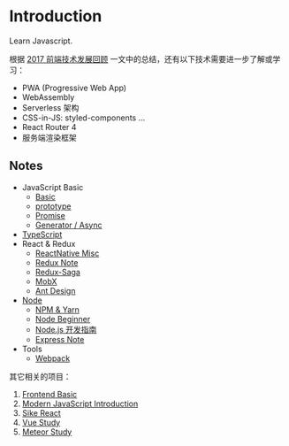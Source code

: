# Introduction

Learn Javascript.

根据 [2017 前端技术发展回顾](https://zhuanlan.zhihu.com/p/32119668) 一文中的总结，还有以下技术需要进一步了解或学习：

- PWA (Progressive Web App)
- WebAssembly
- Serverless 架构
- CSS-in-JS: styled-components ...
- React Router 4
- 服务端渲染框架

## Notes

* JavaScript Basic
    * [Basic](notes/basic.md)
    * [prototype](notes/prototype.md)
    * [Promise](notes/promise.md)
    * [Generator / Async](notes/generator.md)
* [TypeScript](notes/typescript-note.md)
* React & Redux
    * [ReactNative Misc](notes/react-native-misc.md)
    * [Redux Note](notes/redux-note.md)
    * [Redux-Saga](notes/redux-saga.md)
    * [MobX](notes/mobx-note.md)
    * [Ant Design](notes/antd-note.md)
* [Node](notes/node-readme.md)
    * [NPM & Yarn](notes/node-npm-yarn.md)
    * [Node Beginner](notes/node-beginner.md)
    * [Node.js 开发指南](notes/node-byvoid.md)
    * [Express Note](notes/express-note.md)
* Tools
    * [Webpack](notes/webpack-note.md)

其它相关的项目：

1. [Frontend Basic](https://github.com/baurine/frontend-basic)
1. [Modern JavaScript Introduction](https://github.com/baurine/cf-shares/tree/master/cf-modern-js)
1. [Sike React](https://github.com/baurine/sike-react)
1. [Vue Study](https://github.com/baurine/vue-study)
1. [Meteor Study](https://github.com/baurine/meteor-study)
